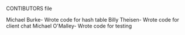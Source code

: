 CONTIBUTORS file

Michael Burke-
	Wrote code for hash table
Billy Theisen-
	Wrote code for client chat
Michael O'Malley-
	Wrote code for testing
